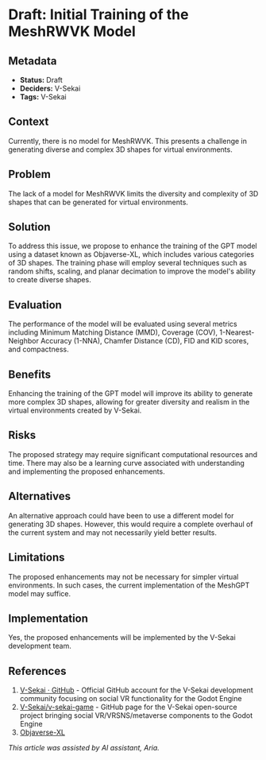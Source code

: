# Draft: Initial Training of the MeshRWVK Model

## Metadata

- **Status:** Draft
- **Deciders:** V-Sekai
- **Tags:** V-Sekai

## Context

Currently, there is no model for MeshRWVK. This presents a challenge in generating diverse and complex 3D shapes for virtual environments.

## Problem

The lack of a model for MeshRWVK limits the diversity and complexity of 3D shapes that can be generated for virtual environments.

## Solution

To address this issue, we propose to enhance the training of the GPT model using a dataset known as Objaverse-XL, which includes various categories of 3D shapes. The training phase will employ several techniques such as random shifts, scaling, and planar decimation to improve the model's ability to create diverse shapes.

## Evaluation

The performance of the model will be evaluated using several metrics including Minimum Matching Distance (MMD), Coverage (COV), 1-Nearest-Neighbor Accuracy (1-NNA), Chamfer Distance (CD), FID and KID scores, and compactness.

## Benefits

Enhancing the training of the GPT model will improve its ability to generate more complex 3D shapes, allowing for greater diversity and realism in the virtual environments created by V-Sekai.

## Risks

The proposed strategy may require significant computational resources and time. There may also be a learning curve associated with understanding and implementing the proposed enhancements.

## Alternatives

An alternative approach could have been to use a different model for generating 3D shapes. However, this would require a complete overhaul of the current system and may not necessarily yield better results.

## Limitations

The proposed enhancements may not be necessary for simpler virtual environments. In such cases, the current implementation of the MeshGPT model may suffice.

## Implementation

Yes, the proposed enhancements will be implemented by the V-Sekai development team.

## References

1. [V-Sekai · GitHub](https://github.com/v-sekai) - Official GitHub account for the V-Sekai development community focusing on social VR functionality for the Godot Engine
2. [V-Sekai/v-sekai-game](https://github.com/v-sekai/v-sekai-game) - GitHub page for the V-Sekai open-source project bringing social VR/VRSNS/metaverse components to the Godot Engine
3. [Objaverse-XL](https://huggingface.co/datasets/allenai/objaverse-xl)

_This article was assisted by AI assistant, Aria._
